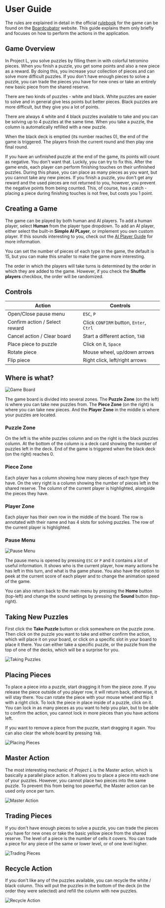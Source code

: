 <link rel='stylesheet' href='../css/markdown-alert.css'/>

# User Guide

The rules are explained in detail in the official [rulebook](./rulebook.pdf) for the game can be found on the [Boardcubator](https://www.boardcubator.com/games/project-l/) website. This guide explains them only briefly and focuses on how to perform the actions in the application.

## Game Overview

In Project L, you solve puzzles by filling them in with colorful tetromino pieces. When you finish a puzzle, you get some points and also a new piece as a reward. By doing this, you increase your collection of pieces and can solve more difficult puzzles. If you don't have enough pieces to solve a puzzle, you can trade the pieces you have for new ones or take an entirely new basic piece from the shared reserve.

There are two kinds of puzzles - white and black. White puzzles are easier to solve and in general give less points but better pieces. Black puzzles are more difficult, but they give you a lot of points.

There are always 4 white and 4 black puzzles available to take and you can be solving up to 4 puzzles at the same time. When you take a puzzle, the column is automatically refilled with a new puzzle.

When the black deck is emptied (its number reaches 0), the end of the game is triggered. The players finish the current round and then play one final round.

If you have an unfinished puzzle at the end of the game, its points will count as negative. You don't want that. Luckily, you can try to fix this. After the game ends, each player can perform finishing touches on their unfinished puzzles. During this phase, you can place as many pieces as you want, but you cannot take any new pieces. If you finish a puzzle, you don't get any reward and the used pieces are not returned to you, however, you prevent the negative points from being counted. This, of course, has a catch - placing a piece during finishing touches is not free, but costs you 1 point.

## Creating a Game

The game can be played by both human and AI players. To add a human player, select **Human** from the player type dropdown. To add an AI player, either select the built-in **Simple AI PLayer**, or implement you own custom player. If this sounds interesting to you, check out the [AI Player Guide](../AIPlayerGuide/index) for more information.

You can set the number of pieces of each type in the game, the default is 15, but you can make this smaller to make the game more interesting.

The order in which the players will take turns is determined by the order in which they are added to the game. However, if you check the **Shuffle players** checkbox, the order will be randomized.

## Controls

| Action                         | Controls                                |
| ------------------------------ | --------------------------------------- |
| Open/Close pause menu          | `ESC`, `P`                              |
| Confirm action / Select reward | Click `CONFIRM` button, `Enter`, `Ctrl` |
| Cancel action / Clear board    | Start a different action, `TAB`         |
| Place piece to puzzle          | Click on it, `Space`                    |
| Rotate piece                   | Mouse wheel, up/down arrows             |
| Flip piece                     | Right click, left/right arrows          |

## Where is what?

![Game Board](./images/GameBoard.png)

The game board is divided into several zones. The **Puzzle Zone** (on the left) is where you can take new puzzles from. The **Piece Zone** (on the right) is where you can take new pieces. And the **Player Zone** in the middle is where your puzzles are located.

### Puzzle Zone

On the left is the white puzzles column and on the right is the black puzzles column. At the bottom of the column is a deck card showing the number of puzzles left in the deck. End of the game is triggered when the black deck (on the right) reaches 0.

### Piece Zone

Each player has a column showing how many pieces of each type they have. On the very right is a column showing the number of pieces left in the shared reserve. The column of the current player is highlighted, alongside the pieces they have.

### Player Zone

Each player has their own row in the middle of the board. The row is annotated with their name and has 4 slots for solving puzzles. The row of the current player is highlighted.

### Pause Menu

![Pause Menu](./images/PauseMenu.png)

The pause menu is opened by pressing `ESC` or `P` and it contains a lot of useful information. It shows who is the current player, how many actions he has left in this turn, and what is tha game phase. You also have the option to peek at the current score of each player and to change the animation speed of the game.

You can also return back to the main menu by pressing the **Home** button (top-left) and change the sound settings by pressing the **Sound** button (top-right).

## Taking New Puzzles

First click the **Take Puzzle** button or click somewhere on the puzzle zone. Then click on the puzzle you want to take and either confirm the action, which will place it on your board, or click on a specific slot in your board to place it there. You can either take a specific puzzle, or the puzzle from the top of one of the decks, which will be a surprise for you.

![Taking Puzzles](./images/TakePuzzle.gif)

## Placing Pieces

To place a piece into a puzzle, start dragging it from the piece zone. If you release the piece outside of you player row, it will return back, otherwise, it will stay there. You can rotate the piece with your mouse wheel and flip it with a right click.
To lock the piece in place inside of a puzzle, click on it. You can lock in as many pieces as you want to help you plan, but to be able to confirm the action, you cannot lock in more pieces than you have actions left.

If you want to remove a piece from the puzzle, start dragging it again. You can also clear the whole board by pressing `TAB`.

![Placing Pieces](./images/PlaceAndSelect.gif)

## Master Action

The most interesting mechanic of _Project L_ is the Master action, which is basically a parallel place action. It allows you to place a piece into each one of your puzzles. However, you cannot place two pieces into the same puzzle. To prevent this from being too powerful, the Master action can be used only once per turn.

![Master Action](./images/Master.gif)

## Trading Pieces

If you don't have enough pieces to solve a puzzle, you can trade the pieces you have for new ones or take the basic yellow piece from the shared reserve. The level of a piece is the number of cells it covers. You can trade a piece for any piece of the same or lower level, or of one level higher.

![Trading Pieces](./images/Change.gif)

## Recycle Action

If you don't like any of the puzzles available, you can recycle the white / black column. This will put the puzzles in the bottom of the deck (in the order they were selected) and refill the column with new puzzles.

![Recycle Action](./images/Recycle.gif)
